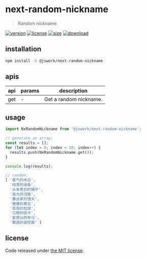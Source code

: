 # next-random-nickname
> Random nickname.

[![version][version-image]][version-url]
[![license][license-image]][license-url]
[![size][size-image]][size-url]
[![download][download-image]][download-url]

## installation
```bash
npm install -S @jswork/next-random-nickname
```

## apis
| api | params | description            |
| --- | ------ | ---------------------- |
| get | -      | Get a random nickname. |

## usage
```js
import NxRandomNickname from '@jswork/next-random-nickname';

// generate an array:
const results = [];
for (let index = 0; index < 10; index++) {
  results.push(NxRandomNickname.get());
}

console.log(results);

// random:
[ '豪气的木瓜',
  '纯真的油条',
  '从未表白的帽子',
  '高大的泡面',
  '要出家的馒头',
  '傻傻的黄豆',
  '乖乖的松球',
  '沉稳的饭卡',
  '爱搭讪的奔马',
  '飘逸的遥控器' ]
```

## license
Code released under [the MIT license](https://github.com/afeiship/next-random-nickname/blob/master/LICENSE.txt).

[version-image]: https://img.shields.io/npm/v/@jswork/next-random-nickname
[version-url]: https://npmjs.org/package/@jswork/next-random-nickname

[license-image]: https://img.shields.io/npm/l/@jswork/next-random-nickname
[license-url]: https://github.com/afeiship/next-random-nickname/blob/master/LICENSE.txt

[size-image]: https://img.shields.io/bundlephobia/minzip/@jswork/next-random-nickname
[size-url]: https://github.com/afeiship/next-random-nickname/blob/master/dist/next-random-nickname.min.js

[download-image]: https://img.shields.io/npm/dm/@jswork/next-random-nickname
[download-url]: https://www.npmjs.com/package/@jswork/next-random-nickname
